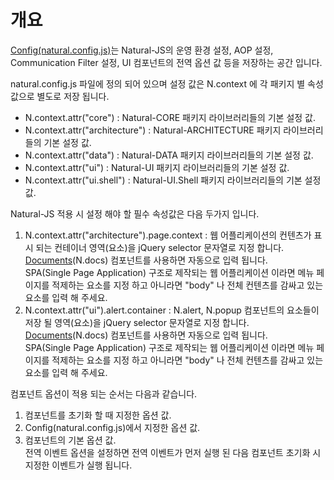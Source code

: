 개요
===

<a href="#cmVmcjAxMDIlMjRDb25maWckaHRtbCUyRm5hdHVyYWxqcyUyRnJlZnIlMkZyZWZyMDEwMi5odG1s">Config(natural.config.js)</a>는 Natural-JS의 운영 환경 설정, AOP 설정, Communication Filter 설정, UI 컴포넌트의 전역 옵션 값 등을 저장하는 공간 입니다.

natural.config.js 파일에 정의 되어 있으며 설정 값은 N.context 에 각 패키지 별 속성 값으로 별도로 저장 됩니다.
 * N.context.attr("core") : Natural-CORE 패키지 라이브러리들의 기본 설정 값.
 * N.context.attr("architecture") : Natural-ARCHITECTURE 패키지 라이브러리들의 기본 설정 값.
 * N.context.attr("data") : Natural-DATA 패키지 라이브러리들의 기본 설정 값.
 * N.context.attr("ui") : Natural-UI 패키지 라이브러리들의 기본 설정 값.
 * N.context.attr("ui.shell") : Natural-UI.Shell 패키지 라이브러리들의 기본 설정 값.

Natural-JS 적용 시 설정 해야 할 필수 속성값은 다음 두가지 입니다.
 1. N.context.attr("architecture").page.context : 웹 어플리케이션의 컨텐츠가 표시 되는 컨테이너 영역(요소)을 jQuery selector 문자열로 지정 합니다.
    <div class="alert" style="display: block;"><a href="#cmVmcjA1MDIlMjREb2N1bWVudHMkaHRtbCUyRm5hdHVyYWxqcyUyRnJlZnIlMkZyZWZyMDUwMi5odG1s">Documents</a>(N.docs) 컴포넌트를 사용하면 자동으로 입력 됩니다.</div>
    <div class="alert" style="display: block;">SPA(Single Page Application) 구조로 제작되는 웹 어플리케이션 이라면 메뉴 페이지를 적제하는 요소를 지정 하고 아니라면 "body" 나 전체 컨텐츠를 감싸고 있는 요소를 입력 해 주세요.</div>
 2. N.context.attr("ui").alert.container : N.alert, N.popup 컴포넌트의 요소들이 저장 될 영역(요소)을 jQuery selector 문자열로 지정 합니다.
    <div class="alert" style="display: block;"><a href="#cmVmcjA1MDIlMjREb2N1bWVudHMkaHRtbCUyRm5hdHVyYWxqcyUyRnJlZnIlMkZyZWZyMDUwMi5odG1s">Documents</a>(N.docs) 컴포넌트를 사용하면 자동으로 입력 됩니다.</div>
    <div class="alert" style="display: block;">SPA(Single Page Application) 구조로 제작되는 웹 어플리케이션 이라면 메뉴 페이지를 적제하는 요소를 지정 하고 아니라면 "body" 나 전체 컨텐츠를 감싸고 있는 요소를 입력 해 주세요.</div>

컴포넌트 옵션이 적용 되는 순서는 다음과 같습니다.

1. 컴포넌트를 초기화 할 때 지정한 옵션 값.
2. Config(natural.config.js)에서 지정한 옵션 값.
3. 컴포넌트의 기본 옵션 값.
    <div class="alert" style="display: block;">전역 이벤트 옵션을 설정하면 전역 이벤트가 먼저 실행 된 다음 컴포넌트 초기화 시 지정한 이벤트가 실행 됩니다.</div>